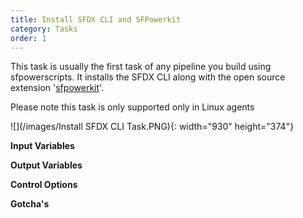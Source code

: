 ```yaml
---
title: Install SFDX CLI and SFPowerkit
category: Tasks
order: 1
---
```


This task is usually the first task of any pipeline you build using sfpowerscripts. It installs the SFDX CLI along with the open source extension '[sfpowerkit](https://github.com/Accenture/sfpowerkit)'.&nbsp;

Please note this task is only supported only in Linux agents

![](/images/Install SFDX CLI Task.PNG){: width="930" height="374"}

**Input Variables**

**Output Variables**


**Control Options**

**Gotcha's**

&nbsp;